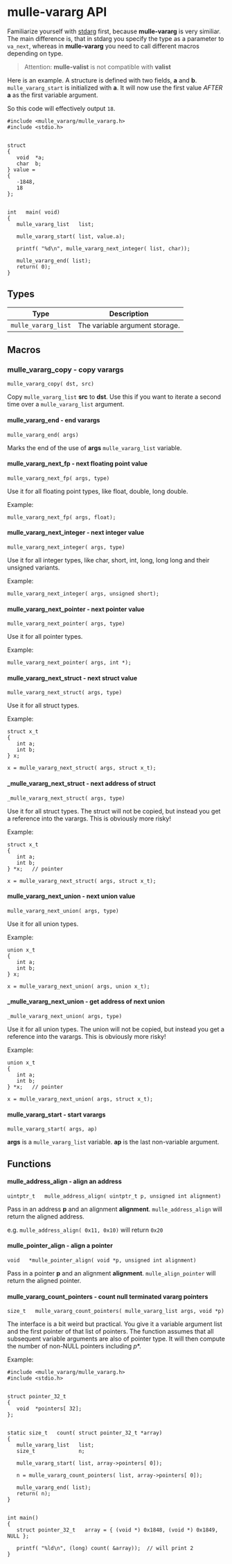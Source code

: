 # mulle-vararg API

Familiarize yourself with [stdarg](//wikipedia.org/wiki/Stdarg.h) first,
because **mulle-vararg** is very similiar. The main difference is, that
in stdarg you specify the type as a parameter to `va_next`, whereas in
**mulle-vararg** you need to call different macros depending on type.

> Attention: **mulle-valist** is not compatible with **valist**


Here is an example. A structure is defined with two fields, **a** and **b**.
`mulle_vararg_start` is initialized with **a**. It will now use the
first value *AFTER* **a** as the first variable argument.

So this code will effectively output `18`.

```
#include <mulle_vararg/mulle_vararg.h>
#include <stdio.h>


struct
{
   void  *a;
   char  b;
} value =
{
   -1848,
   18
};


int   main( void)
{
   mulle_vararg_list   list;

   mulle_vararg_start( list, value.a);

   printf( "%d\n", mulle_vararg_next_integer( list, char));

   mulle_vararg_end( list);
   return( 0);
}
```

## Types

Type                | Description
--------------------|------------------------------------------------
`mulle_vararg_list` | The variable argument storage.



## Macros


### mulle_vararg_copy - copy varargs

`mulle_vararg_copy( dst, src)`

Copy `mulle_vararg_list` **src** to **dst**. Use this if you want to iterate
a second time over a `mulle_vararg_list` argument.


#### mulle_vararg_end - end varargs

`mulle_vararg_end( args)`

Marks the end of the use of **args** `mulle_vararg_list` variable.


#### mulle_vararg_next_fp - next floating point value

`mulle_vararg_next_fp( args, type)`

Use it for all floating point types, like float, double, long double.


Example:

```
mulle_vararg_next_fp( args, float);
```


#### mulle_vararg_next_integer - next integer value

`mulle_vararg_next_integer( args, type)`

Use it for all integer types, like char, short, int, long, long long and their
unsigned variants.

Example:

```
mulle_vararg_next_integer( args, unsigned short);
```


#### mulle_vararg_next_pointer - next pointer value

`mulle_vararg_next_pointer( args, type)`

Use it for all pointer types.

Example:

```
mulle_vararg_next_pointer( args, int *);
```


#### mulle_vararg_next_struct - next struct value

`mulle_vararg_next_struct( args, type)`

Use it for all struct types.

Example:

```
struct x_t
{
   int a;
   int b;
} x;

x = mulle_vararg_next_struct( args, struct x_t);
```


#### _mulle_vararg_next_struct - next address of struct

`_mulle_vararg_next_struct( args, type)`

Use it for all struct types. The struct will not be copied, but
instead you get a reference into the varargs. This is obviously more
risky!

Example:

```
struct x_t
{
   int a;
   int b;
} *x;   // pointer

x = mulle_vararg_next_struct( args, struct x_t);
```


#### mulle_vararg_next_union - next union value

`mulle_vararg_next_union( args, type)`

Use it for all union types.

Example:

```
union x_t
{
   int a;
   int b;
} x;

x = mulle_vararg_next_union( args, union x_t);
```

#### _mulle_vararg_next_union - get address of next union

`_mulle_vararg_next_union( args, type)`

Use it for all union types. The union will not be copied, but
instead you get a reference into the varargs. This is obviously more
risky!

Example:

```
union x_t
{
   int a;
   int b;
} *x;   // pointer

x = mulle_vararg_next_union( args, struct x_t);
```



#### mulle_vararg_start - start varargs

`mulle_vararg_start( args, ap)`

**args** is a `mulle_vararg_list` variable. **ap** is the last non-variable
argument.


## Functions


####  mulle_address_align - align an address

`uintptr_t   mulle_address_align( uintptr_t p, unsigned int alignment)`

Pass in an address **p** and an alignment **alignment**. `mulle_address_align`
will return the aligned address.

e.g. `mulle_address_align( 0x11, 0x10)` will return `0x20`


####  mulle_pointer_align - align a pointer

`void   *mulle_pointer_align( void *p, unsigned int alignment)`

Pass in a pointer **p** and an alignment **alignment**. `mulle_align_pointer`
will return the aligned pointer.


####  mulle_vararg_count_pointers - count null terminated vararg pointers

`size_t   mulle_vararg_count_pointers( mulle_vararg_list args, void *p)`

The interface is a bit weird but practical. You give it a variable argument
list and the first pointer of that list of pointers. The function assumes that
all subsequent variable arguments are also of pointer type. It will then
compute the number of non-NULL pointers including *p**.

Example:

```
#include <mulle_vararg/mulle_vararg.h>
#include <stdio.h>


struct pointer_32_t
{
   void  *pointers[ 32];
};


static size_t   count( struct pointer_32_t *array)
{
   mulle_vararg_list   list;
   size_t              n;

   mulle_vararg_start( list, array->pointers[ 0]);

   n = mulle_vararg_count_pointers( list, array->pointers[ 0]);

   mulle_vararg_end( list);
   return( n);
}


int main()
{
   struct pointer_32_t   array = { (void *) 0x1848, (void *) 0x1849, NULL };

   printf( "%ld\n", (long) count( &array));  // will print 2
}
```



